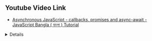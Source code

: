 ## Youtube Video Link

-   [Asynchronous JavaScript - callbacks, promises and async-await - JavaScript Bangla ( বাংলা ) Tutorial](https://youtu.be/IUBd76UQb34?si=Kfqy5umvuLHdtCR3)

<details>

## <summary>Timeline</summary>

```
01:05 Synchronous Blocking Behavior
10:28 Asynchronous
20:20 Flow control problem
29:00 callback hell + Promise
40:32 multiple promise
```

</details>

